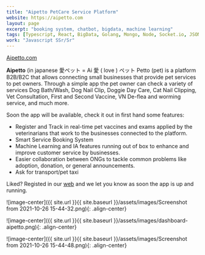 ```yaml
---
title: "Aipetto PetCare Service Platform"
website: https://aipetto.com
layout: page
excerpt: "booking system, chatbot, bigdata, machine learning"
tags: [Typescript, React, BigData, Golang, Mongo, Node, Socket.io, JSON]
work: "Javascript SSr/Sr"
---
```

<a href="https://www.aipetto.com" target="_blank">Aipetto.com</a>

**Aipetto** (in japanese 愛ペット = Ai 愛 ( love ) ペット Petto (pet) is a platform B2B/B2C that allows connecting small businesses that provide pet services to pet owners. Through a simple app the pet owner can check a variety of services Dog Bath/Wash, Dog Nail Clip, Doggie Day Care, Cat Nail Clipping, Vet Consultation, First and Second Vaccine, VN De-flea and worming service, and much more.

Soon the app will be available, check it out in first hand some features:
* Register and Track in real-time pet vaccines and exams applied by the veterinarians that work to the businesses connected to the platform.
* Smart Service Booking System
* Machine Learning and IA features running out of box to enhance and improve customer service by businesses.
* Easier collaboration between ONGs to tackle common problems like adoption, donation, or general announcements.
* Ask for transport/pet taxi

Liked? Registed in our <a href="https://www.aipetto.com" target="_blank">web</a> and we let you know as soon the app is up and running.

![image-center]({{ site.url }}{{ site.baseurl }}/assets/images/Screenshot from 2021-10-26 15-44-32.png){: .align-center}

![image-center]({{ site.url }}{{ site.baseurl }}/assets/images/dashboard-aipetto.png){: .align-center}

![image-center]({{ site.url }}{{ site.baseurl }}/assets/images/Screenshot from 2021-10-26 15-44-48.png){: .align-center}


